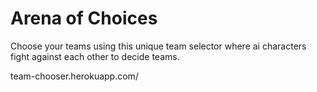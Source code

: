 # Arena of Choices

Choose your teams using this unique team selector where ai characters fight against each other to decide teams.

team-chooser.herokuapp.com/
